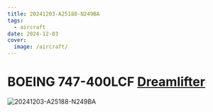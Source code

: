 ```yaml
---
title: 20241203-A25188-N249BA
tags:
  - aircraft
date: 2024-12-03
cover:
  image: /aircraft/
---
```


# BOEING 747-400LCF [Dreamlifter](https://en.wikipedia.org/wiki/Boeing-Dreamlifter)

![20241203-A25188-N249BA](/aircraft/20241203-A25188-N249BA.jpg)